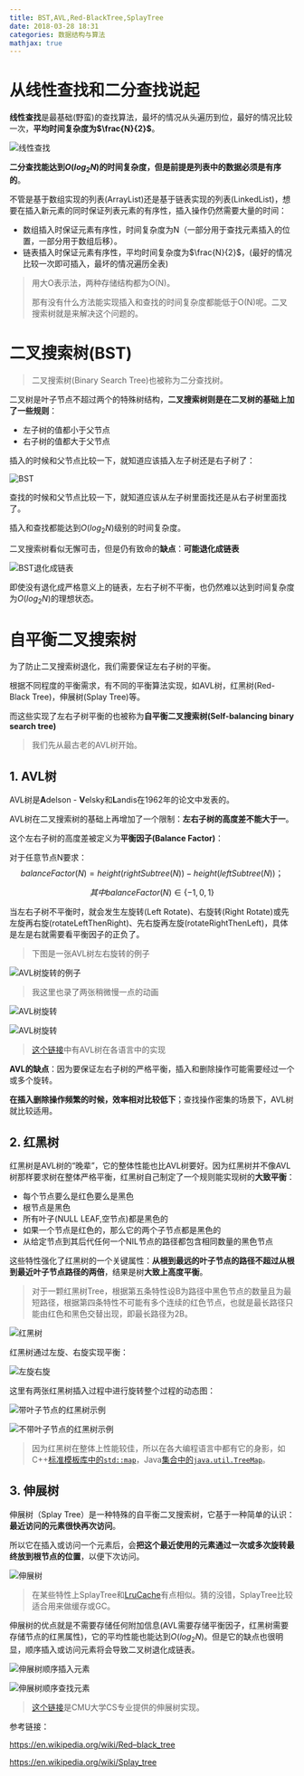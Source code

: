 ```yaml
---
title: BST,AVL,Red-BlackTree,SplayTree
date: 2018-03-28 18:31
categories: 数据结构与算法
mathjax: true
---
```


# 从线性查找和二分查找说起

**线性查找**是最基础(野蛮)的查找算法，最坏的情况从头遍历到位，最好的情况比较一次，**平均时间复杂度为$\frac{N}{2}$**。

![线性查找](http://tva1.sinaimg.cn/large/bda5cd74gy1fqbiiyfojcg20c60503yp.gif)

**二分查找能达到$O(log_2N)$的时间复杂度，但是前提是列表中的数据必须是有序的**。

不管是基于数组实现的列表(ArrayList)还是基于链表实现的列表(LinkedList)，想要在插入新元素的同时保证列表元素的有序性，插入操作仍然需要大量的时间：

* 数组插入时保证元素有序性，时间复杂度为N（一部分用于查找元素插入的位置，一部分用于数组后移）。
* 链表插入时保证元素有序性，平均时间复杂度为$\frac{N}{2}$，(最好的情况比较一次即可插入，最坏的情况遍历全表)

> 用大O表示法，两种存储结构都为O(N)。
>
> 那有没有什么方法能实现插入和查找的时间复杂度都能低于O(N)呢。二叉搜索树就是来解决这个问题的。

# 二叉搜索树(BST)

> 二叉搜索树(Binary Search Tree)也被称为二分查找树。

二叉树是叶子节点不超过两个的特殊树结构，**二叉搜索树则是在二叉树的基础上加了一些规则**：

* 左子树的值都小于父节点
* 右子树的值都大于父节点

插入的时候和父节点比较一下，就知道应该插入左子树还是右子树了：

![BST](http://tva1.sinaimg.cn/large/bda5cd74gy1fqbijpr9vhg20iu05nadf.gif)

查找的时候和父节点比较一下，就知道应该从左子树里面找还是从右子树里面找了。

插入和查找都能达到$O(log_2N)$级别的时间复杂度。

二叉搜索树看似无懈可击，但是仍有致命的**缺点**：**可能退化成链表**

![BST退化成链表](http://tva1.sinaimg.cn/large/bda5cd74gy1fqbikmqc8fg20g109udmr.gif)

即使没有退化成严格意义上的链表，左右子树不平衡，也仍然难以达到时间复杂度为$O(log_2N)$的理想状态。

# 自平衡二叉搜索树

为了防止二叉搜索树退化，我们需要保证左右子树的平衡。

根据不同程度的平衡需求，有不同的平衡算法实现，如AVL树，红黑树(Red-Black Tree)，伸展树(Splay Tree)等。

而这些实现了左右子树平衡的也被称为**自平衡二叉搜索树(Self-balancing binary search tree)**

> 我们先从最古老的AVL树开始。

## 1. AVL树

AVL树是**A**delson - **V**elsky和**L**andis在1962年的论文中发表的。

AVL树在二叉搜索树的基础上再增加了一个限制：**左右子树的高度差不能大于一**。

这个左右子树的高度差被定义为**平衡因子(Balance Factor)**：

对于任意节点N要求：
$$
balanceFactor(N)=height(rightSubtree(N)) - height(leftSubtree(N))；
$$

$$
其中balanceFactor(N) \in \left \{ -1,0,1 \right \}
$$

当左右子树不平衡时，就会发生左旋转(Left Rotate)、右旋转(Right Rotate)或先左旋再右旋(rotateLeftThenRight)、先右旋再左旋(rotateRightThenLeft)，具体是左是右就需要看平衡因子的正负了。

> 下图是一张AVL树左右旋转的例子

![AVL树旋转的例子](http://tva1.sinaimg.cn/large/bda5cd74gy1fqbilbbimyg208w050dm1.gif)



> 我这里也录了两张稍微慢一点的动画

![AVL树旋转](http://tva1.sinaimg.cn/large/bda5cd74gy1fqbilvjygog20j809i47q.gif)

![AVL树旋转](http://tva1.sinaimg.cn/large/bda5cd74gy1fqbimdctf8g20j809i47q.gif)

> [这个链接](http://rosettacode.org/wiki/AVL_tree)中有AVL树在各语言中的实现

**AVL的缺点**：因为要保证左右子树的严格平衡，插入和删除操作可能需要经过一个或多个旋转。

**在插入删除操作频繁的时候，效率相对比较低下**；查找操作密集的场景下，AVL树就比较适用。

## 2. 红黑树

红黑树是AVL树的“晚辈”，它的整体性能也比AVL树要好。因为红黑树并不像AVL树那样要求树在整体严格平衡，红黑树自己制定了一个规则能实现树的**大致平衡**：

* 每个节点要么是红色要么是黑色
* 根节点是黑色
* 所有叶子(NULL LEAF,空节点)都是黑色的
* 如果一个节点是红色的，那么它的两个子节点都是黑色的
* 从给定节点到其后代任何一个NIL节点的路径都包含相同数量的黑色节点

这些特性强化了红黑树的一个关键属性：**从根到最远的叶子节点的路径不超过从根到最近叶子节点路径的两倍**，结果是树**大致上高度平衡**。

> 对于一颗红黑树Tree，根据第五条特性设B为路径中黑色节点的数量且为最短路径，根据第四条特性不可能有多个连续的红色节点，也就是最长路径只能由红色和黑色交替出现，即最长路径为2B。

![红黑树](http://tva1.sinaimg.cn/large/bda5cd74gy1fqbin2lperj20mb0armxz.jpg)

红黑树通过左旋、右旋实现平衡：

![左旋右旋](http://tva1.sinaimg.cn/large/bda5cd74gy1fqbinjj5olg206y06ywlt.gif)

这里有两张红黑树插入过程中进行旋转整个过程的动态图：

![带叶子节点的红黑树示例](http://tva1.sinaimg.cn/large/bda5cd74gy1fqbinym1hwg20nu090tqq.gif)

![不带叶子节点的红黑树示例](http://tva1.sinaimg.cn/large/bda5cd74gy1fqbioc68s0g20nu090qeu.gif)

> 因为红黑树在整体上性能较佳，所以在各大编程语言中都有它的身影，如C++[标准模板库中的`std::map`](http://en.cppreference.com/w/cpp/container/map)，Java[集合中的`java.util.TreeMap`](https://docs.oracle.com/javase/8/docs/api/java/util/TreeMap.html)。

## 3. 伸展树

伸展树（Splay Tree）是一种特殊的自平衡二叉搜索树，它基于一种简单的认识：**最近访问的元素很快再次访问**。

所以它在插入或访问一个元素后，会**把这个最近使用的元素通过一次或多次旋转最终放到根节点的位置**，以便下次访问。

![伸展树](http://tva1.sinaimg.cn/large/bda5cd74gy1fqbiovv6jag20o909vtpc.gif)

> 在某些特性上SplayTree和[LruCache](https://en.wikipedia.org/wiki/Cache_replacement_policies#LRU)有点相似。猜的没错，SplayTree比较适合用来做缓存或GC。

伸展树的优点就是不需要存储任何附加信息(AVL需要存储平衡因子，红黑树需要存储节点的红黑属性)，它的平均性能也能达到$O(log_2N)$。但是它的缺点也很明显，顺序插入或访问元素将会导致二叉树退化成链表。

![伸展树顺序插入元素](http://tva1.sinaimg.cn/large/bda5cd74gy1fqbipdxb61g20k90cm7cl.gif)

![伸展树顺序查找元素](http://tva1.sinaimg.cn/large/bda5cd74gy1fqbipuofdug20n90cw1ca.gif)

> [这个链接](http://www.link.cs.cmu.edu/link/ftp-site/splaying/)是CMU大学CS专业提供的伸展树实现。



参考链接：

https://en.wikipedia.org/wiki/Red–black_tree

https://en.wikipedia.org/wiki/Splay_tree
